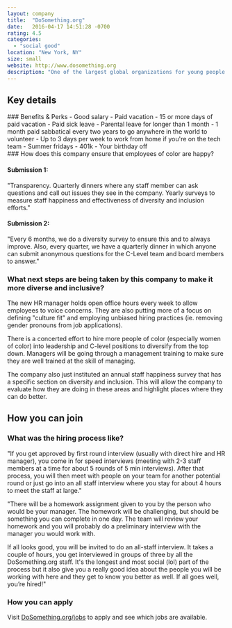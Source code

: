 ```yaml
---
layout: company
title:  "DoSomething.org"
date:   2016-04-17 14:51:28 -0700
rating: 4.5
categories:
  - "social good"
location: "New York, NY"
size: small
website: http://www.dosomething.org
description: "One of the largest global organizations for young people and social change, our 5.1 million members in 130 countries tackle volunteer campaigns that impact every cause. Poverty. Discrimination. The environment. And everything else. Our promise: Any cause, anytime, anywhere."
---
```

## Key details

<div class="benefits-and-perks">
  ### Benefits & Perks
  - Good salary
  - Paid vacation
  - 15 or more days of paid vacation
  - Paid sick leave
  - Parental leave for longer than 1 month
  - 1 month paid sabbatical every two years
       to go anywhere in the world to volunteer
  - Up to 3 days per week to work from
       home if you're on the tech team
  - Summer fridays
  - 401k
  - Your birthday off
</div>

<div class="ensure-happiness">
  ### How does this company ensure that employees of color are happy?

  #### Submission 1:
  "Transparency. Quarterly dinners where any staff member can ask questions and call out issues they see in the company. Yearly surveys to measure staff happiness and effectiveness of diversity and inclusion efforts."

  #### Submission 2:
  "Every 6 months, we do a diversity survey to ensure this and to always improve. Also, every quarter, we have a quarterly dinner in which anyone can submit anonymous questions for the C-Level team and board members to answer."
</div>

### What next steps are being taken by this company to make it more diverse and inclusive?

The new HR manager holds open office hours every week to allow employees to voice concerns. They are also putting more of a focus on defining "culture fit" and employing unbiased hiring practices (ie. removing gender pronouns from job applications).

There is a concerted effort to hire more people of color (especially women of color) into leadership and C-level positions to diversify from the top down. Managers will be going through a management training to make sure they are well trained at the skill of managing.

The company also just instituted an annual staff happiness survey that has a specific section on diversity and inclusion. This will allow the company to evaluate how they are doing in these areas and highlight places where they can do better.

<div class="donation-placeholder">
  <!-- Dynamically insert via JS please -->
</div>

## How you can join

### What was the hiring process like?
"If you get approved by first round interview (usually with direct hire and HR manager), you come in for speed interviews (meeting with 2-3 staff members at a time for about 5 rounds of 5 min interviews). After that process, you will then meet with people on your team for another potential round or just go into an all staff interview where you stay for about 4 hours to meet the staff at large."

"There will be a homework assignment given to you by the person who would be your manager. The homework will be challenging, but should be something you can complete in one day. The team will review your homework and you will probably do a preliminary interview with the manager you would work with.

If all looks good, you will be invited to do an all-staff interview. It takes a couple of hours, you get interviewed in groups of three by all the DoSomething.org staff. It's the longest and most social (lol) part of the process but it also give you a really good idea about the people you will be working with here and they get to know you better as well. If all goes well, you’re hired!"

### How you can apply
Visit [DoSomething.org/jobs](http://dosomething.org/jobs) to apply and see which jobs are available.